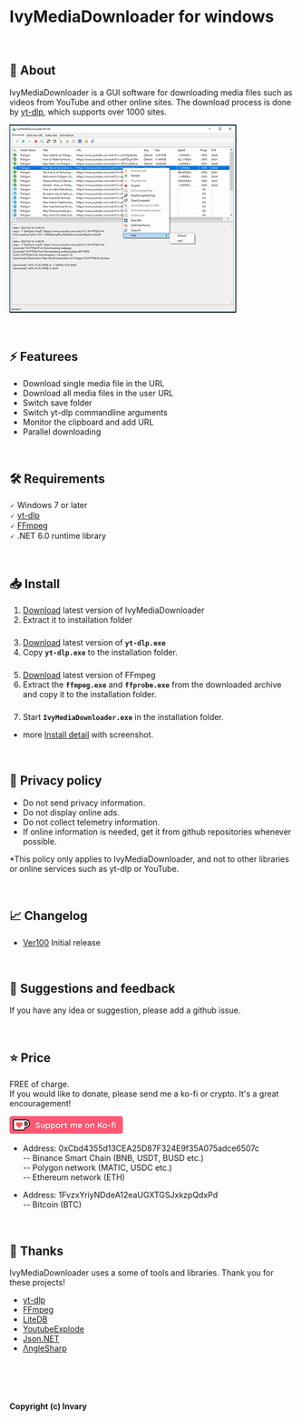 # IvyMediaDownloader for windows




<br />

## 📝 About
IvyMediaDownloader is a GUI software for downloading media files such as videos from YouTube and other online sites.
The download process is done by [yt-dlp](https://github.com/yt-dlp/yt-dlp), which supports over 1000 sites.

[![screen-shot](https://raw.githubusercontent.com/Invary/IvyMediaDownloader/main/img/ss01_400x331.png)](https://raw.githubusercontent.com/Invary/IvyMediaDownloader/main/img/ss01_400x331.png)


<br />

## ⚡ Featurees

* Download single media file in the URL
* Download all media files in the user URL
* Switch save folder
* Switch yt-dlp commandline arguments 
* Monitor the clipboard and add URL
* Parallel downloading


<br />

## 🛠️ Requirements
 🗸 Windows 7 or later<br>
 🗸 [yt-dlp](https://github.com/yt-dlp/yt-dlp)<br>
 🗸 [FFmpeg](https://ffmpeg.org/)<br>
 🗸 .NET 6.0 runtime library<br>

<br />

## 📥 Install
1. [Download](https://github.com/Invary/IvyMediaDownloader/releases) latest version of IvyMediaDownloader
2. Extract it to installation folder
###
3. [Download](https://github.com/yt-dlp/yt-dlp/releases) latest version of **`yt-dlp.exe`**
4.  Copy **`yt-dlp.exe`** to the installation folder.
###
5. [Download](https://ffmpeg.org/download.html) latest version of FFmpeg
6. Extract the **`ffmpeg.exe`** and **`ffprobe.exe`** from the downloaded archive and copy it to the installation folder.
###
7. Start **`IvyMediaDownloader.exe`** in the installation folder.

 - more [Install detail](https://github.com/Invary/IvyMediaDownloader/blob/main/docs/install_detail.md)  with screenshot.

<br />


## 🔐 Privacy policy

- Do not send privacy information.
- Do not display online ads.
- Do not collect telemetry information.
- If online information is needed, get it from github repositories whenever possible.

*This policy only applies to IvyMediaDownloader, and not to other libraries or online services such as yt-dlp or YouTube.

<br />

## 📈 Changelog

- [Ver100](https://github.com/Invary/IvyMediaDownloader/releases/tag/Ver100) 
Initial release

<br />

## 📩 Suggestions and feedback
If you have any idea or suggestion, please add a github issue.

<br />

## ⭐ Price

FREE of charge. <br /> 
If you would like to donate, please send me a ko-fi or crypto. It's a great encouragement!

[![ko-fi](https://raw.githubusercontent.com/Invary/IvyMediaDownloader/main/img/donation_kofi.png)](https://ko-fi.com/E1E7AC6QH)

- Address: 0xCbd4355d13CEA25D87F324E9f35A075adce6507c<br>
 -- Binance Smart Chain (BNB, USDT, BUSD etc.)<br>
 -- Polygon network (MATIC, USDC etc.)<br>
 -- Ethereum network (ETH)<br>

- Address: 1FvzxYriyNDdeA12eaUGXTGSJxkzpQdxPd<br>
 -- Bitcoin (BTC)<br>

<br />



## 💞 Thanks
IvyMediaDownloader uses a some of tools and libraries. Thank you for these projects!

- [yt-dlp](https://github.com/yt-dlp/yt-dlp)
- [FFmpeg](https://ffmpeg.org/)
- [LiteDB](https://www.litedb.org/)
- [YoutubeExplode](https://github.com/Tyrrrz/YoutubeExplode)
- [Json.NET](https://www.newtonsoft.com/json)
- [ΛngleSharp](https://anglesharp.github.io/)


<br />
<br />
<br />

#### Copyright (c) Invary




